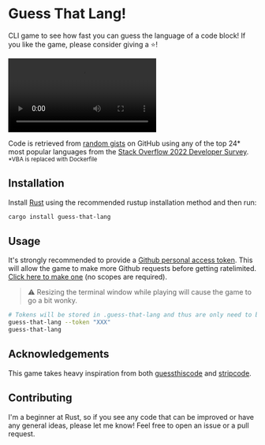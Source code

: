 # Guess That Lang!

CLI game to see how fast you can guess the language of a code block! If you like
the game, please consider giving a ⭐!

![Video
Demo](https://user-images.githubusercontent.com/65814829/183319184-24f5b339-0a19-460d-98a5-8072c9d881d3.mp4)

Code is retrieved from [random
gists](https://docs.github.com/en/rest/gists/gists#list-public-gists) on GitHub
using any of the top 24* most popular languages from the [Stack Overflow 2022
Developer
Survey](https://survey.stackoverflow.co/2022/#most-popular-technologies-language).
<sub>*VBA is replaced with Dockerfile</sub>

## Installation

Install [Rust](https://www.rust-lang.org/tools/install) using the recommended rustup installation method and then run:

```sh
cargo install guess-that-lang
```

## Usage

It's strongly recommended to provide a [Github personal access token](https://docs.github.com/en/authentication/keeping-your-account-and-data-secure/creating-a-personal-access-token). This will
allow the game to make more Github requests before getting ratelimited. [Click
here to make
one](https://github.com/settings/tokens/new?description=Guess%20That%20Lang) (no
scopes are required).

> ⚠️ Resizing the terminal window while playing will cause the game to go a bit
> wonky.

```sh
# Tokens will be stored in .guess-that-lang and thus are only need to be input once.
guess-that-lang --token "XXX"
guess-that-lang
```

## Acknowledgements

This game takes heavy inspiration from both
[guessthiscode](https://guessthiscode.com) and
[stripcode](https://github.com/benawad/stripcode).

## Contributing

I'm a beginner at Rust, so if you see any code that can be improved or have any
general ideas, please let
me know! Feel free to open an issue or a pull request.
